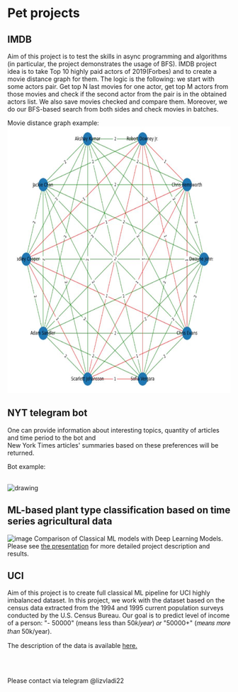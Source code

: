 # Pet projects

## IMDB
Aim of this project is to test the skills in async programming and algorithms (in particular, the project demonstrates the usage of BFS).
IMDB project idea is to take Top 10 highly paid actors of 2019(Forbes) and to create a movie distance graph for them. 
The logic is the following: we start with some actors pair. Get top N last movies for one actor, get top M actors from those movies and check 
if the second actor from the pair is in the obtained actors list. We also save movies checked and compare them. 
Moreover, we do our BFS-based search from both sides and check movies in batches. 

Movie distance graph example:
<br> <img src="imdb/pics/graph.JPG" alt="drawing" width="700" height="600"/> <br>

## NYT telegram bot
One can provide information about interesting topics, quantity of articles and time period to the bot and<br> 
New York Times articles' summaries based on these preferences will be returned.

Bot example:
 
<br><img src="nyt/pics/720p.gif" alt="drawing"/> <br>

## ML-based plant type classification based on time series agricultural data
![image](https://user-images.githubusercontent.com/39897705/182935056-51a53984-3935-4122-bf0b-4eb399591f47.png)
Comparison of Classical ML models with Deep Learning Models.
Please see [the presentation](https://github.com/lizvladi-ds/pet_projects/blob/master/ts_classification/Gavrilova_2.pdf) for more detailed project description and results.

## UCI
Aim of this project is to create full classical ML pipeline for UCI highly imbalanced dataset.
In this project, we work with the dataset based on the census data extracted from the 1994 and 1995 current population surveys conducted 
by the U.S. Census Bureau. Our goal is to predict level of income of a person: "- 50000" (means less than  50𝑘/𝑦𝑒𝑎𝑟) 𝑜𝑟 "50000+" (𝑚𝑒𝑎𝑛𝑠 𝑚𝑜𝑟𝑒 𝑡ℎ𝑎𝑛 50k/year).

The description of the data is available [here.](https://archive.ics.uci.edu/ml/datasets/Census-Income+%28KDD%29) <br>



<br>
<br>

Please contact via telegram @lizvladi22
